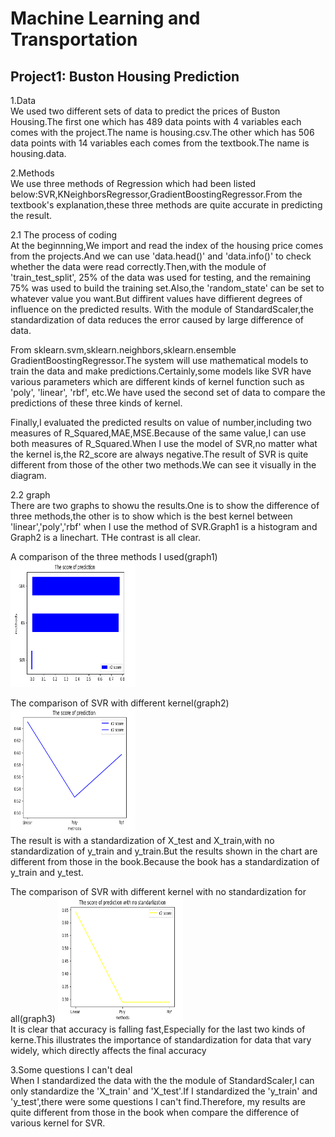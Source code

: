 # Machine Learning and Transportation
## Project1: Buston Housing Prediction

1.Data  
We used two different sets of data to predict the prices of Buston Housing.The first one which has 489 data points with 4 variables each comes with the project.The name is housing.csv.The other which has 506 data points with 14 variables each comes from the textbook.The name is housing.data.

2.Methods  
We use three methods of Regression which had been listed below:SVR,KNeighborsRegressor,GradientBoostingRegressor.From the textbook's explanation,these three methods are quite accurate in predicting the result.

2.1 The process of coding  
At the beginnning,We import and read the index of the housing price comes from the projects.And we can use 'data.head()' and 'data.info()' to check whether the data were read correctly.Then,with the module of 'train_test_split', 25% of the data was used for testing, and the remaining 75% was used to build the training set.Also,the 'random_state' can be set to whatever value you want.But diffirent values have diffierent degrees of influence on the predicted results. With the module of StandardScaler,the standardization of data reduces the error caused by large difference of data.

From sklearn.svm,sklearn.neighbors,sklearn.ensemble GradientBoostingRegressor.The system will use mathematical models to train the data and  make predictions.Certainly,some models like SVR have various parameters which are different kinds of kernel function such as  'poly', 'linear', 'rbf', etc.We have used the second set of data to compare the predictions of these three kinds of kernel.

Finally,I evaluated the predicted results on value of number,including two measures of R_Squared,MAE,MSE.Because of the same value,I can use both measures of R_Squared.When I use the model of SVR,no matter what the kernel is,the R2_score are always negative.The result of SVR is quite different from those of the other two methods.We can see it visually in the diagram.

2.2 graph  
  There are two graphs to showu the results.One is to show the difference of three methods,the other is to show which is the best kernel between 'linear','poly','rbf' when I use the method of SVR.Graph1 is a histogram and Graph2 is a linechart. THe contrast is all clear.  

A comparison of the three methods I used(graph1)
<img src="image//picture1.png" height="200" width="200">   



The comparison of SVR with different kernel(graph2)
<img src="image//picture2.png" height="200" width="200">  
  The result is with a standardization of X_test and X_train,with no standardization of y_train and y_train.But the results shown in the chart are different from those in the book.Because the book has a standardization of y_train and y_test.



The comparison of SVR with different kernel with no standardization for all(graph3)
<img src="image//picture3.png" height="200" width="200">  
  It is clear that accuracy is falling fast,Especially for the last two kinds of kerne.This illustrates the importance of standardization for data that vary widely, which directly affects the final accuracy

3.Some questions I can't deal  
  When I standardized the data with the the module of StandardScaler,I can only standardize the 'X_train' and 'X_test'.If I standardized the 'y_train' and 'y_test',there were some questions I can't find.Therefore, my results are quite different from those in the book when compare the difference of various kernel for SVR.
